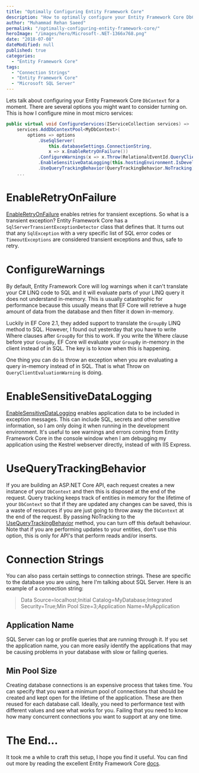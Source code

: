 ```yaml
---
title: "Optimally Configuring Entity Framework Core"
description: "How to optimally configure your Entity Framework Core DbContext for best performance, resiliency and easy debugging for the developer."
author: "Muhammad Rehan Saeed"
permalink: "/optimally-configuring-entity-framework-core/"
heroImage: "/images/hero/Microsoft-.NET-1366x768.png"
date: "2018-07-08"
dateModified: null
published: true
categories:
  - "Entity Framework Core"
tags:
  - "Connection Strings"
  - "Entity Framework Core"
  - "Microsoft SQL Server"
---
```


Lets talk about configuring your Entity Framework Core `DbContext` for a moment. There are several options you might want to consider turning on. This is how I configure mine in most micro services:

```cs
public virtual void ConfigureServices(IServiceCollection services) =>
    services.AddDbContextPool<MyDbContext>(
        options => options
            .UseSqlServer(
                this.databaseSettings.ConnectionString,
                x => x.EnableRetryOnFailure())
            .ConfigureWarnings(x => x.Throw(RelationalEventId.QueryClientEvaluationWarning))
            .EnableSensitiveDataLogging(this.hostingEnvironment.IsDevelopment())
            .UseQueryTrackingBehavior(QueryTrackingBehavior.NoTracking))
    ...
```

# EnableRetryOnFailure

[EnableRetryOnFailure](https://docs.microsoft.com/en-us/ef/core/miscellaneous/connection-resiliency) enables retries for transient exceptions. So what is a transient exception? Entity Framework Core has a `SqlServerTransientExceptionDetector` class that defines that. It turns out that any `SqlException` with a very specific list of SQL error codes or `TimeoutExceptions` are considered transient exceptions and thus, safe to retry.

# ConfigureWarnings

By default, Entity Framework Core will log warnings when it can't translate your C# LINQ code to SQL and it will evaluate parts of your LINQ query it does not understand in-memory. This is usually catastrophic for performance because this usually means that EF Core will retrieve a huge amount of data from the database and then filter it down in-memory.

Luckily in EF Core 2.1, they added support to translate the `GroupBy` LINQ method to SQL. However, I found out yesterday that you have to write Where clauses after `GroupBy` for this to work. If you write the Where clause before your `GroupBy`, EF Core will evaluate your `GroupBy` in-memory in the client instead of in SQL. The key is to know when this is happening.

One thing you can do is throw an exception when you are evaluating a query in-memory instead of in SQL. That is what Throw on `QueryClientEvaluationWarning` is doing.

# EnableSensitiveDataLogging

[EnableSensitiveDataLogging](https://docs.microsoft.com/en-us/dotnet/api/microsoft.entityframeworkcore.dbcontextoptionsbuilder.enablesensitivedatalogging?view=efcore-2.1) enables application data to be included in exception messages. This can include SQL, secrets and other sensitive information, so I am only doing it when running in the development environment. It's useful to see warnings and errors coming from Entity Framework Core in the console window when I am debugging my application using the Kestrel webserver directly, instead of with IIS Express.

# UseQueryTrackingBehavior

If you are building an ASP.NET Core API, each request creates a new instance of your `DbContext` and then this is disposed at the end of the request. Query tracking keeps track of entities in memory for the lifetime of your `DbContext` so that if they are updated any changes can be saved, this is a waste of resources if you are just going to throw away the `DbContext` at the end of the request. By passing NoTracking to the [UseQueryTrackingBehavior](https://docs.microsoft.com/en-us/ef/core/querying/tracking#no-tracking-queries) method, you can turn off this default behaviour. Note that if you are performing updates to your entities, don't use this option, this is only for API's that perform reads and/or inserts.

# Connection Strings

You can also pass certain settings to connection strings. These are specific to the database you are using, here I'm talking about SQL Server. Here is an example of a connection string:

> Data Source=localhost;Initial Catalog=MyDatabase;Integrated Security=True;Min Pool Size=3;Application Name=MyApplication

## Application Name

SQL Server can log or profile queries that are running through it. If you set the application name, you can more easily identify the applications that may be causing problems in your database with slow or failing queries.

## Min Pool Size

Creating database connections is an expensive process that takes time. You can specify that you want a minimum pool of connections that should be created and kept open for the lifetime of the application. These are then reused for each database call. Ideally, you need to performance test with different values and see what works for you. Failing that you need to know how many concurrent connections you want to support at any one time.

# The End...

It took me a while to craft this setup, I hope you find it useful. You can find out more by reading the excellent Entity Framework Core [docs](https://docs.microsoft.com/en-us/ef/core/miscellaneous/configuring-dbcontext).
